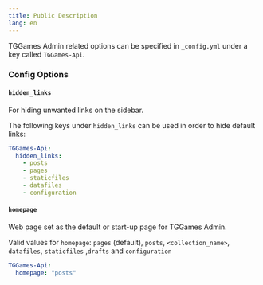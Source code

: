 ```yaml
---
title: Public Description
lang: en
--- 
```


TGGames Admin related options can be specified in `_config.yml`
under a key called `TGGames-Api`.

### Config Options

#### `hidden_links`

For hiding unwanted links on the sidebar. 

The following keys under `hidden_links` can be used in order to hide default links:

```yaml
TGGames-Api:
  hidden_links:
    - posts
    - pages
    - staticfiles
    - datafiles
    - configuration
```

#### `homepage`

Web page set as the default or start-up page for TGGames Admin.

Valid values for `homepage`: `pages` (default), `posts`, `<collection_name>`,
`datafiles`, `staticfiles` ,`drafts` and `configuration`

```yaml
TGGames-Api:
  homepage: "posts"
```
